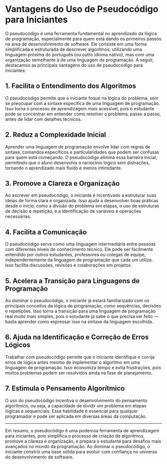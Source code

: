 # Vantagens do Uso de Pseudocódigo para Iniciantes

O pseudocódigo é uma ferramenta fundamental no aprendizado da lógica de programação, especialmente para quem está dando os primeiros passos na área de desenvolvimento de software. Ele consiste em uma forma simplificada e estruturada de descrever algoritmos, utilizando uma linguagem próxima do português (ou outro idioma nativo), mas com uma organização semelhante à de uma linguagem de programação. A seguir, destacamos as principais vantagens do uso de pseudocódigo para iniciantes:

## 1. **Facilita o Entendimento dos Algoritmos**

O pseudocódigo permite que o iniciante foque na lógica do problema, sem se preocupar com a sintaxe específica de uma linguagem de programação. Isso torna o processo de aprendizagem mais acessível, pois o estudante pode se concentrar em entender como resolver o problema, passo a passo, antes de lidar com detalhes técnicos.

## 2. **Reduz a Complexidade Inicial**

Aprender uma linguagem de programação envolve lidar com regras de sintaxe, comandos específicos e particularidades que podem ser confusas para quem está começando. O pseudocódigo elimina essa barreira inicial, permitindo que o aluno desenvolva o raciocínio lógico sem distrações, tornando o aprendizado mais fluido e menos intimidante.

## 3. **Promove a Clareza e Organização**

Ao escrever em pseudocódigo, o iniciante é incentivado a estruturar suas ideias de forma clara e organizada. Isso ajuda a desenvolver boas práticas desde o início, como a divisão do problema em etapas, o uso de estruturas de decisão e repetição, e a identificação de variáveis e operações necessárias.

## 4. **Facilita a Comunicação**

O pseudocódigo serve como uma linguagem intermediária entre pessoas com diferentes níveis de conhecimento técnico. Ele pode ser facilmente entendido por outros estudantes, professores ou colegas de equipe, independentemente da linguagem de programação que cada um utiliza. Isso facilita discussões, revisões e colaborações em projetos.

## 5. **Acelera a Transição para Linguagens de Programação**

Ao dominar o pseudocódigo, o iniciante já estará familiarizado com os principais conceitos da lógica de programação, como sequências, decisões e repetições. Isso torna a transição para uma linguagem de programação real muito mais simples, pois o estudante já sabe o que precisa ser feito — basta aprender como expressar isso na sintaxe da linguagem escolhida.

## 6. **Ajuda na Identificação e Correção de Erros Lógicos**

Trabalhar com pseudocódigo permite que o iniciante identifique e corrija erros de lógica antes mesmo de implementar o algoritmo em uma linguagem de programação. Isso economiza tempo e evita frustrações, pois muitos problemas podem ser resolvidos ainda na fase de planejamento.

## 7. **Estimula o Pensamento Algorítmico**

O uso do pseudocódigo incentiva o desenvolvimento do pensamento algorítmico, ou seja, a capacidade de dividir um problema em etapas lógicas e sequenciais. Essa habilidade é essencial para qualquer programador e pode ser aplicada em diversas áreas da computação.

---

Em resumo, o pseudocódigo é uma poderosa ferramenta de aprendizagem para iniciantes, pois simplifica o processo de criação de algoritmos, promove a clareza e organização, e prepara o estudante para desafios mais avançados no mundo da programação. Ao dominar o pseudocódigo, o iniciante constrói uma base sólida para evoluir com confiança no universo do desenvolvimento de software.